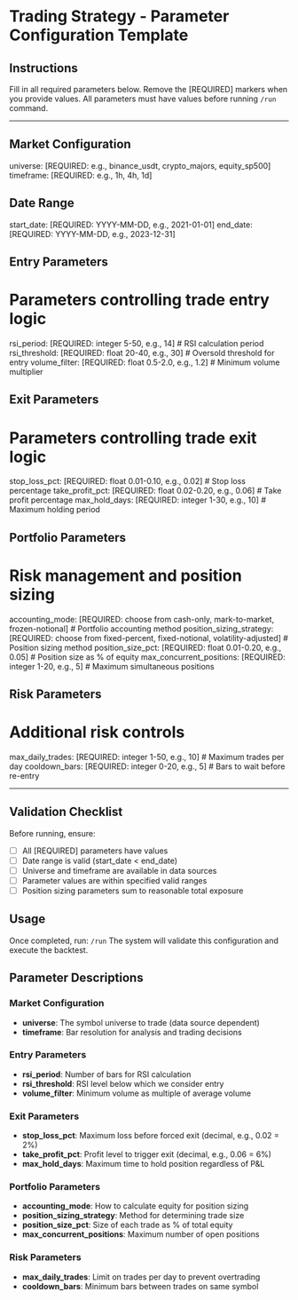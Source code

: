 # Trading Strategy - Parameter Configuration Template

<!-- This is a template showing the expected structure for parameter_config.md -->
<!-- The actual file will be auto-generated by /build-engine command -->

## Instructions
Fill in all required parameters below. Remove the [REQUIRED] markers when you provide values.
All parameters must have values before running `/run` command.

---

## Market Configuration
universe: [REQUIRED: e.g., binance_usdt, crypto_majors, equity_sp500]
timeframe: [REQUIRED: e.g., 1h, 4h, 1d]

## Date Range  
start_date: [REQUIRED: YYYY-MM-DD, e.g., 2021-01-01]
end_date: [REQUIRED: YYYY-MM-DD, e.g., 2023-12-31]

## Entry Parameters
# Parameters controlling trade entry logic
rsi_period: [REQUIRED: integer 5-50, e.g., 14] # RSI calculation period
rsi_threshold: [REQUIRED: float 20-40, e.g., 30] # Oversold threshold for entry
volume_filter: [REQUIRED: float 0.5-2.0, e.g., 1.2] # Minimum volume multiplier

## Exit Parameters  
# Parameters controlling trade exit logic
stop_loss_pct: [REQUIRED: float 0.01-0.10, e.g., 0.02] # Stop loss percentage
take_profit_pct: [REQUIRED: float 0.02-0.20, e.g., 0.06] # Take profit percentage
max_hold_days: [REQUIRED: integer 1-30, e.g., 10] # Maximum holding period

## Portfolio Parameters
# Risk management and position sizing
accounting_mode: [REQUIRED: choose from cash-only, mark-to-market, frozen-notional] # Portfolio accounting method
position_sizing_strategy: [REQUIRED: choose from fixed-percent, fixed-notional, volatility-adjusted] # Position sizing method
position_size_pct: [REQUIRED: float 0.01-0.20, e.g., 0.05] # Position size as % of equity
max_concurrent_positions: [REQUIRED: integer 1-20, e.g., 5] # Maximum simultaneous positions

## Risk Parameters
# Additional risk controls
max_daily_trades: [REQUIRED: integer 1-50, e.g., 10] # Maximum trades per day
cooldown_bars: [REQUIRED: integer 0-20, e.g., 5] # Bars to wait before re-entry

---

## Validation Checklist
Before running, ensure:
- [ ] All [REQUIRED] parameters have values
- [ ] Date range is valid (start_date < end_date)  
- [ ] Universe and timeframe are available in data sources
- [ ] Parameter values are within specified valid ranges
- [ ] Position sizing parameters sum to reasonable total exposure

## Usage
Once completed, run: `/run`
The system will validate this configuration and execute the backtest.

## Parameter Descriptions

### Market Configuration
- **universe**: The symbol universe to trade (data source dependent)
- **timeframe**: Bar resolution for analysis and trading decisions

### Entry Parameters  
- **rsi_period**: Number of bars for RSI calculation
- **rsi_threshold**: RSI level below which we consider entry
- **volume_filter**: Minimum volume as multiple of average volume

### Exit Parameters
- **stop_loss_pct**: Maximum loss before forced exit (decimal, e.g., 0.02 = 2%)
- **take_profit_pct**: Profit level to trigger exit (decimal, e.g., 0.06 = 6%)
- **max_hold_days**: Maximum time to hold position regardless of P&L

### Portfolio Parameters
- **accounting_mode**: How to calculate equity for position sizing
- **position_sizing_strategy**: Method for determining trade size
- **position_size_pct**: Size of each trade as % of total equity
- **max_concurrent_positions**: Maximum number of open positions

### Risk Parameters
- **max_daily_trades**: Limit on trades per day to prevent overtrading
- **cooldown_bars**: Minimum bars between trades on same symbol